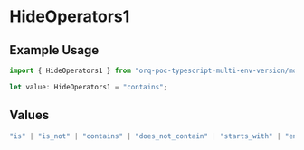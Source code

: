 # HideOperators1

## Example Usage

```typescript
import { HideOperators1 } from "orq-poc-typescript-multi-env-version/models/operations";

let value: HideOperators1 = "contains";
```

## Values

```typescript
"is" | "is_not" | "contains" | "does_not_contain" | "starts_with" | "ends_with" | "is_empty" | "is_not_empty"
```